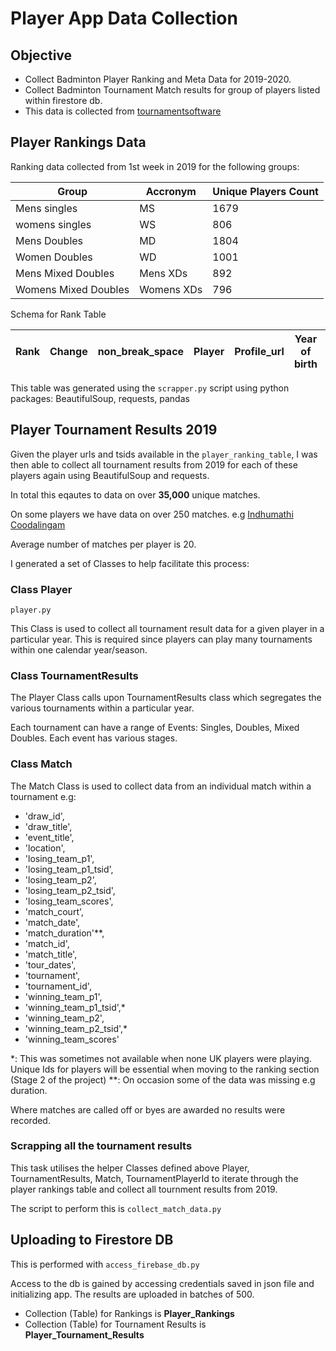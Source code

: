 # Player App Data Collection

## Objective
- Collect Badminton Player Ranking and Meta Data for 2019-2020.
- Collect Badminton Tournament Match results for group of players listed within firestore db.
- This data is collected from [tournamentsoftware](https://be.tournamentsoftware.com/ranking/ranking.aspx?rid=87)

## Player Rankings Data
Ranking data collected from 1st week in 2019 for the following groups:


|Group| Accronym |	Unique Players Count |
|---|---|---|
|Mens singles	| MS	    |1679 |
|womens singles |	WS	  |806 |
|Mens Doubles	| MD	    |1804 |
|Women Doubles|	WD	    |1001 |
|Mens Mixed Doubles |	Mens XDs |	892 |
|Womens Mixed Doubles |	Womens XDs	| 796 |

Schema for Rank Table

| Rank | Change | non_break_space | Player | Profile_url | Year of birth | Points | Total points | County | Tournaments | tsid | Region |
| ---|---|---|---|---|---|---|---|---|---|---|---|

This table was generated using the `scrapper.py` script using python packages: BeautifulSoup, requests, pandas

## Player Tournament Results 2019
Given the player urls and tsids available in the `player_ranking_table`,  I was then able to collect all tournament results from 2019 for each of these players again using BeautifulSoup and requests. 

In total this eqautes to data on over **35,000** unique matches. 

On some players we have data on over 250 matches. e.g [Indhumathi Coodalingam](https://be.tournamentsoftware.com/player-profile/5b29148a-2411-4796-bd60-63e2fe7a4415)

Average number of matches per player is 20.

I generated a set of Classes to help facilitate this process:

### Class Player
`player.py`

This Class is used to collect all tournament result data for a given player in a particular year. This is required since players can play many tournaments within one calendar year/season.

### Class TournamentResults
The Player Class calls upon TournamentResults class which segregates the various tournaments within a particular year.

Each tournament can have a range of Events: Singles, Doubles, Mixed Doubles. Each event has various stages.

### Class Match
The Match Class is used to collect data from an individual match within a tournament e.g:

- 'draw_id',
- 'draw_title',
- 'event_title',
- 'location',
- 'losing_team_p1',
- 'losing_team_p1_tsid',
- 'losing_team_p2',
- 'losing_team_p2_tsid',
- 'losing_team_scores',
- 'match_court',
- 'match_date',
- 'match_duration'**,
- 'match_id',
- 'match_title',
- 'tour_dates',
- 'tournament',
- 'tournament_id',
- 'winning_team_p1',
- 'winning_team_p1_tsid',*
- 'winning_team_p2',
- 'winning_team_p2_tsid',*
- 'winning_team_scores'

\*: This was sometimes not available when none UK players were playing. Unique Ids for players will be essential when moving to the ranking section (Stage 2 of the project)
\**: On occasion some of the data was missing e.g duration.

Where matches are called off or byes are awarded no results were recorded.

### Scrapping all the tournament results
This task utilises the helper Classes defined above Player, TournamentResults, Match, TournamentPlayerId to iterate through the player rankings table and collect all tournment results from 2019.

The script to perform this is `collect_match_data.py`

## Uploading to Firestore DB
This is performed with `access_firebase_db.py`

Access to the db is gained by accessing credentials saved in json file and initializing app. The results are uploaded in batches of 500.

- Collection (Table) for Rankings is **Player_Rankings**
- Collection (Table) for Tournament Results is **Player_Tournament_Results**

